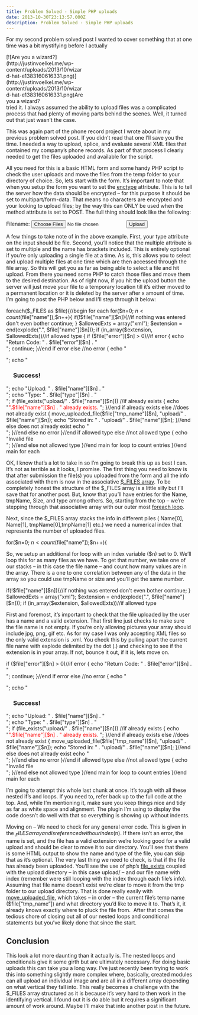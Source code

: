 ```yaml
---
title: Problem Solved - Simple PHP uploads
date: 2013-10-30T23:13:57.000Z
description: Problem Solved - Simple PHP uploads
---
```


For my second problem solved post I wanted to cover something that at one time was a bit mystifying before I actually

<div class="wp-caption alignright" id="attachment_107" style="width: 210px">[![Are you a wizard?](http://justinvoelkel.me/wp-content/uploads/2013/10/wizard-hat-e1383160616331.png)](http://justinvoelkel.me/wp-content/uploads/2013/10/wizard-hat-e1383160616331.png)Are you a wizard?

</div>tried it. I always assumed the ability to upload files was a complicated process that had plenty of moving parts behind the scenes. Well, it turned out that just wasn’t the case.

This was again part of the phone record project I wrote about in my previous problem solved post. If you didn’t read that one I’ll save you the time. I needed a way to upload, splice, and evaluate several XML files that contained my company’s phone records. As part of that process I clearly needed to get the files uploaded and available for the script.

All you need for this is a basic HTML form and some handy PHP script to check the user uploads and move the files from the temp folder to your directory of choice. So, lets start with the form. It’s important to note that when you setup the form you want to set the [enctype](http://www.w3schools.com/tags/att_form_enctype.asp 'w3 enctype') attribute. This is to tell the server how the data should be encrypted – for this purpose it should be set to multipart/form-data. That means no characters are encrypted and your looking to upload files; by the way this can ONLY be used when the method attribute is set to POST. The full thing should look like the following:

 <form action="upload_file.php" method="post" enctype="multipart/form-data"> <label for="file">Filename:</label> <input type="file" name="file[]" id="file" size="80" multiple="multiple" /> <input type="submit" name="submit" value="Upload" /> </form>

A few things to take note of in the above example. First, your type attribute on the input should be file. Second, you’ll notice that the multiple attribute is set to multiple and the name has brackets included. This is entirely optional if you’re only uploading a single file at a time. As is, this allows you to select and upload multiple files at one time which are then accessed through the file array. So this will get you as far as being able to select a file and hit upload. From there you need some PHP to catch those files and move them to the desired destination. As of right now, if you hit the upload button the server will just move your file to a temporary location till it’s either moved to a permanent location or it is deleted by the server after x amount of time. I’m going to post the PHP below and I’ll step through it below:

foreach($_FILES as $file){//begin for each for($n=0; $n<count($file["name"]);$n++){ if(!$file["name"][$n]){//if nothing was entered don't even bother continue; } $allowedExts = array("xml"); $extension = end(explode(".", $file["name"][$n])); if (in_array($extension, $allowedExts))//if allowed type { if ($file["error"][$n] > 0)//if error { echo "Return Code: " . $file["error"][$n] . "<br />"; continue; }//end if error else //no error { echo "<div class='success'>"; echo "<h3><img src='../images/icons/Valid.png' width='15' /> Success!</h3>"; echo "Upload: " . $file["name"][$n] . "<br />"; echo "Type: " . $file["type"][$n] . "<br />"; if (file_exists("upload/" . $file["name"][$n])) //if already exists { echo "<span style='color:red'>".$file["name"][$n] . " already exists.</span> "; }//end if already exists else //does not already exist { move_uploaded_file($file["tmp_name"][$n], "upload/" . $file["name"][$n]); echo "Stored in: " . "upload/" . $file["name"][$n]; }//end else does not already exist echo "</div>"; }//end else no error }//end if allowed type else //not allowed type { echo "Invalid file<br>"; }//end else not allowed type }//end main for loop to count entries }//end main for each

OK, I know that’s a lot to take in so I’m going to break this up as best I can. It’s not as terrible as it looks, I promise. The first thing you need to know is that after submission the file(s) you uploaded from the form and all the info associated with them is now in the associative [$\_FILES array](http://php.net/manual/en/reserved.variables.files.php 'PHP Files array'). To be completely honest the structure of the $\_FILES array is a little silly but I’ll save that for another post. But, know that you’ll have entries for the Name, tmpName, Size, and type among others. So, starting from the top – we’re stepping through that associative array with our outer most [foreach loop](http://us1.php.net/manual/en/control-structures.foreach.php 'PHP foreach loop').

Next, since the $\_FILES array stacks the info in different piles ( Name[0], Name[1], tmpName[0],tmpName[1] etc.) we need a numerical index that represents the number of uploaded files.

for($n=0; $n<count($file["name"]);$n++){

So, we setup an additional for loop with an index variable ($n) set to 0. We’ll loop this for as many files as we have. To get that number, we take one of our stacks – in this case the file name – and count how many values are in the array. There is a one to one correlation between any of the data in the array so you could use tmpName or size and you’ll get the same number.

if(!$file["name"][$n]){//if nothing was entered don't even bother continue; } $allowedExts = array("xml"); $extension = end(explode(".", $file["name"][$n])); if (in_array($extension, $allowedExts))//if allowed type

First and foremost, it’s important to check that the file uploaded by the user has a name and a valid extension. That first line just checks to make sure the file name is not empty. If you’re only allowing pictures your array should include jpg, png, gif etc. As for my case I was only accepting XML files so the only valid extension is .xml. You check this by pulling apart the current file name with explode delimited by the dot (.) and checking to see if the extension is in your array. If not, bounce it out, if it is, lets move on.

if ($file["error"][$n] > 0)//if error { echo "Return Code: " . $file["error"][$n] . "<br />"; continue; }//end if error else //no error { echo "<div class='success'>"; echo "<h3><img src='../images/icons/Valid.png' width='15' /> Success!</h3>"; echo "Upload: " . $file["name"][$n] . "<br />"; echo "Type: " . $file["type"][$n] . "<br />"; if (file_exists("upload/" . $file["name"][$n])) //if already exists { echo "<span style='color:red'>".$file["name"][$n] . " already exists.</span> "; }//end if already exists else //does not already exist { move_uploaded_file($file["tmp_name"][$n], "upload/" . $file["name"][$n]); echo "Stored in: " . "upload/" . $file["name"][$n]; }//end else does not already exist echo "</div>"; }//end else no error }//end if allowed type else //not allowed type { echo "Invalid file<br>"; }//end else not allowed type }//end main for loop to count entries }//end main for each

I’m going to attempt this whole last chunk at once. It’s tough with all these nested if’s and loops. If you need to, refer back up to the full code at the top. And, while I’m mentioning it, make sure you keep things nice and tidy as far as white space and alignment. The plugin I’m using to display the code doesn’t do well with that so everything is showing up without indents.

Moving on – We need to check for any general error code. This is given in the $_FILES array and is referenced with our index ($n). If there isn’t an error, the name is set, and the file has a valid extension we’re looking good for a valid upload and should be clear to move it to our directory. You’ll see that there is some HTML output to show the name and type of the file, you can skip that as it’s optional. The very last thing we need to check, is that if the file has already been uploaded. You’ll see the use of php’s [file_exists](http://br1.php.net/file_exists 'PHP file exists') coupled with the upload directory – in this case upload/ – and our file name with index (remember were still looping with the index through each file’s info). Assuming that file name doesn’t exist we’re clear to move it from the tmp folder to our upload directory. That is done really easily with [move_uploaded_file](http://php.net/manual/en/function.move-uploaded-file.php 'PHP move uploaded file'), which takes – in order – the current file’s temp name ($file[“tmp_name”]) and what directory you’d like to move it to. That’s it, it already knows exactly where to pluck the file from.  After that comes the tedious chore of closing out all of our nested loops and conditional statements but you’ve likely done that since the start.

## Conclusion

This look a lot more daunting than it actually is. The nested loops and conditionals give it some girth but are ultimately necessary. For doing basic uploads this can take you a long way. I’ve just recently been trying to work this into something slightly more complex where, basically, created modules can all upload an individual image and are all in a different array depending on what vertical they fall into. This really becomes a challenge with the $\_FILES array structured as it is because it’s very hard to then work in the identifying vertical. I found out it is do able but it requires a significant amount of work around. Maybe I’ll make that into another post in the future.
